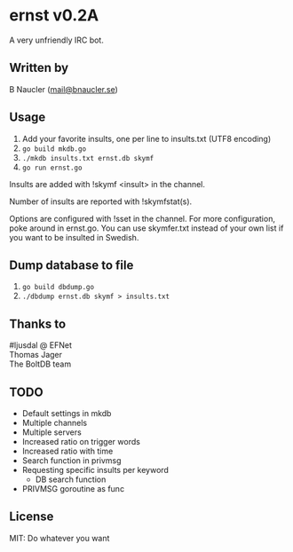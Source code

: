 # ernst v0.2A
A very unfriendly IRC bot.

## Written by
B Naucler (mail@bnaucler.se)

## Usage
1. Add your favorite insults, one per line to insults.txt (UTF8 encoding)
2. `go build mkdb.go`
3. `./mkdb insults.txt ernst.db skymf`
4. `go run ernst.go`

Insults are added with !skymf \<insult\> in the channel.

Number of insults are reported with !skymfstat(s).

Options are configured with !sset in the channel. For more configuration, poke around in ernst.go. You can use skymfer.txt instead of your own list if you want to be insulted in Swedish.

## Dump database to file
1. `go build dbdump.go`  
2. `./dbdump ernst.db skymf > insults.txt`

## Thanks to
\#ljusdal @ EFNet  
Thomas Jager  
The BoltDB team  

## TODO
* Default settings in mkdb
* Multiple channels
* Multiple servers
* Increased ratio on trigger words
* Increased ratio with time
* Search function in privmsg
* Requesting specific insults per keyword
	- DB search function
* PRIVMSG goroutine as func

## License
MIT:
Do whatever you want
